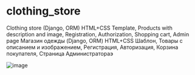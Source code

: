 # clothing_store
Clothing store (Django, ORM) HTML+CSS Template, Products with description and image, Registration, Authorization, Shopping cart, Admin page
Магазин одежды (Django, ORM)
HTML+CSS Шаблон,
Товары с описанием и изображением,
Регистрация,
Авторизация,
Корзина покупателя,
Страница Администратораэ


![image](https://user-images.githubusercontent.com/112647912/229293680-92699d27-e06b-40ae-8237-67ff460207de.png)

